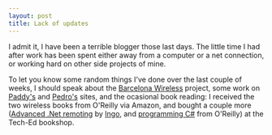 ```yaml
---
layout: post
title: Lack of updates
---
```


I admit it, I have been a terrible blogger those last days. The little time I had after work has been spent either away from a computer or a net connection, or working hard on other side projects of mine.

To let you know some random things I've done over the last couple of weeks, I should speak about the <a href="http://www.barcelonawireless.net/">Barcelona Wireless</a> project, some work on <a href="http://www.europerator.org/apartments/">Paddy's</a> and <a href="http://www.thalassa-online.com/">Pedro's</a> sites, and the ocasional book reading: I received the two wireless books from O'Reilly via Amazon, and bought a couple more (<a href="http://www.amazon.com/exec/obidos/ASIN/1590590252/victorweb-20">Advanced .Net remoting</a> by <a href="http://www.dotnetremoting.cc/">Ingo</a>, and <a href="http://www.amazon.com/exec/obidos/ASIN/0596003099/victorweb-20">programming C#</a>  from O'Reilly) at the Tech-Ed bookshop.
